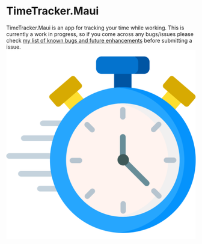 # TimeTracker.Maui
TimeTracker.Maui is an app for tracking your time while working. This is currently a work in progress, so if you come across any bugs/issues please check [my list of known bugs and future enhancements](ISSUES_AND_FEATURES.md) before submitting a issue.
![](/TimeTracker.Maui/Resources/AppIcon/ttappicon.svg)